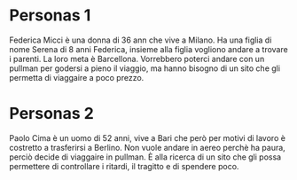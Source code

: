 # Personas 1

Federica Micci è una donna di 36 ann che vive a Milano. Ha una figlia di nome Serena di 8 anni Federica, insieme alla figlia vogliono andare a trovare i parenti. La loro meta 
è Barcellona. Vorrebbero poterci andare con un pullman per godersi a pieno il viaggio, ma hanno bisogno di un sito che gli permetta di viaggaire a poco prezzo.


# Personas 2

Paolo Cima è un uomo di 52 anni, vive a Bari che però per motivi di lavoro è costretto a trasferirsi a Berlino. Non vuole andare in aereo perchè ha paura, perciò decide di 
viaggaire in pullman. È alla ricerca di un sito che gli possa permettere di controllare i ritardi, il tragitto e di spendere poco.
